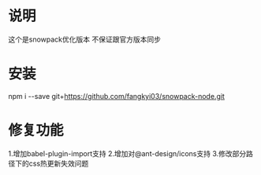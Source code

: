 # 说明
这个是snowpack优化版本 不保证跟官方版本同步

# 安装
npm i --save git+https://github.com/fangkyi03/snowpack-node.git

# 修复功能
1.增加babel-plugin-import支持
2.增加对@ant-design/icons支持
3.修改部分路径下的css热更新失效问题